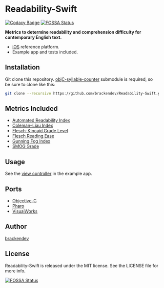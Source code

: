 Readability-Swift
=================
[![Codacy Badge](https://api.codacy.com/project/badge/Grade/995af7b26a964a75a68188b61b8a830f)](https://www.codacy.com/app/brackendev/Readability-Swift?utm_source=github.com&amp;utm_medium=referral&amp;utm_content=brackendev/Readability-Swift&amp;utm_campaign=Badge_Grade)
[![FOSSA Status](https://app.fossa.io/api/projects/git%2Bgithub.com%2Fbrackendev%2FReadability-Swift.svg?type=shield)](https://app.fossa.io/projects/git%2Bgithub.com%2Fbrackendev%2FReadability-Swift?ref=badge_shield)

**Metrics to determine readability and comprehension difficulty for contemporary English text.**

* [iOS](https://en.wikipedia.org/wiki/IOS) reference platform.
* Example app and tests included.

## Installation

Git clone this repository. [objC-syllable-counter](https://github.com/brackendev/objC-syllable-counter.git) submodule is required, so be sure to clone like this:

````bash
git clone --recursive https://github.com/brackendev/Readability-Swift.git
````

## Metrics Included

* [Automated Readability Index](http://en.wikipedia.org/wiki/Automated_Readability_Index)
* [Coleman–Liau Index](http://en.wikipedia.org/wiki/Coleman–Liau_index)
* [Flesch-Kincaid Grade Level](http://en.wikipedia.org/wiki/Flesch–Kincaid_readability_tests)
* [Flesch Reading Ease](http://en.wikipedia.org/wiki/Flesch–Kincaid_readability_tests)
* [Gunning Fog Index](http://en.wikipedia.org/wiki/Gunning_fog_index)
* [SMOG Grade](http://en.wikipedia.org/wiki/SMOG)

## Usage

See the [view controller](https://github.com/brackendev/Readability-Swift/blob/master/Readability-Swift%20Example/Readability-Swift%20Example/Classes/ViewController.swift) in the example app.

## Ports

* [Objective-C](http://brackendev.github.io/Readability-Objective-C/)
* [Pharo](http://brackendev.github.io/Readability-Pharo/)
* [VisualWorks](https://brackendev.github.io/Readability-VisualWorks/)

## Author

[brackendev](https://www.github.com/brackendev)

## License

Readability-Swift is released under the MIT license. See the LICENSE file for more info.


[![FOSSA Status](https://app.fossa.io/api/projects/git%2Bgithub.com%2Fbrackendev%2FReadability-Swift.svg?type=large)](https://app.fossa.io/projects/git%2Bgithub.com%2Fbrackendev%2FReadability-Swift?ref=badge_large)